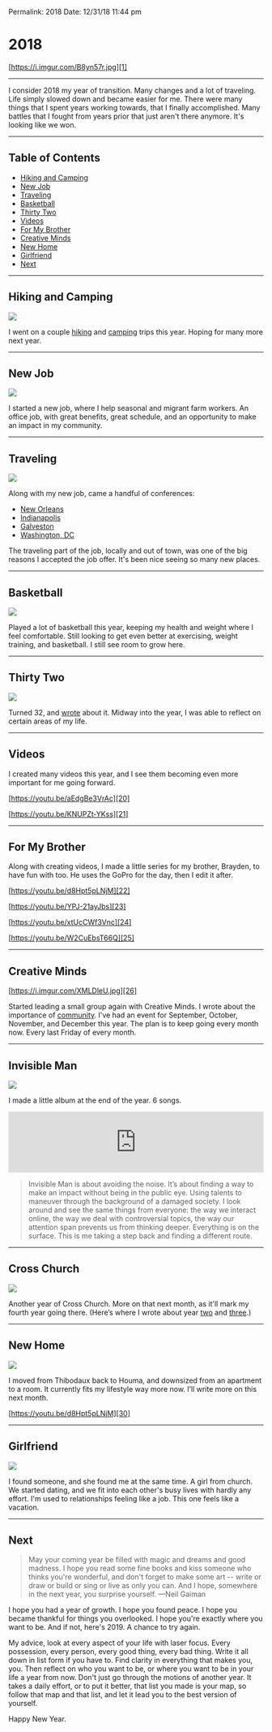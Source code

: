 
Permalink: 2018
Date: 12/31/18 11:44 pm

# 2018

[https://i.imgur.com/B8yn57r.jpg][1]

---- 

I consider 2018 my year of transition. Many changes and a lot of traveling. Life simply slowed down and became easier for me. There were many things that I spent years working towards, that I finally accomplished. Many battles that I fought from years prior that just aren't there anymore. It's looking like we won.

---- 

## Table of Contents

- [Hiking and Camping][2]
- [New Job][3]
- [Traveling][4]
- [Basketball][5]
- [Thirty Two][6]
- [Videos][7]
- [For My Brother][8]
- [Creative Minds][9]
- [New Home][10]
- [Girlfriend][11]
- [Next][12]

---- 

## Hiking and Camping

![][image-1]

I went on a couple [hiking][13] and [camping][14] trips this year. Hoping for many more next year.

---- 

## New Job

![][image-2]

I started a new job, where I help seasonal and migrant farm workers. An office job, with great benefits, great schedule, and an opportunity to make an impact in my community. 

---- 

## Traveling

![][image-3]

Along with my new job, came a handful of conferences:

- [New Orleans][15]
- [Indianapolis][16]
- [Galveston][17]
- [Washington, DC][18]

The traveling part of the job, locally and out of town, was one of the big reasons I accepted the job offer. It's been nice seeing so many new places.

---- 

## Basketball

![][image-4]

Played a lot of basketball this year, keeping my health and weight where I feel comfortable. Still looking to get even better at exercising, weight training, and basketball. I still see room to grow here.

---- 

## Thirty Two

![][image-5]

Turned 32, and [wrote][19] about it. Midway into the year, I was able to reflect on certain areas of my life.

---- 

## Videos

I created many videos this year, and I see them becoming even more important for me going forward. 

[https://youtu.be/aEdgBe3VrAc][20]

[https://youtu.be/KNUPZt-YKss][21]

---- 

## For My Brother

Along with creating videos, I made a little series for my brother, Brayden, to have fun with too. He uses the GoPro for the day, then I edit it after.

[https://youtu.be/d8Hpt5pLNjM][22]

[https://youtu.be/YPJ-21ayJbs][23]

[https://youtu.be/xtUcCWf3Vnc][24]

[https://youtu.be/W2CuEbsT66Q][25]

---- 

## Creative Minds

[https://i.imgur.com/XMLDleU.jpg][26]

Started leading a small group again with Creative Minds. I wrote about the importance of [community][27]. I've had an event for September, October, November, and December this year. The plan is to keep going every month now. Every last Friday of every month.

---- 

## Invisible Man

![][image-6]

I made a little album at the end of the year. 6 songs.

<iframe style="border: 0; width: 100%; height: 120px;" src="https://bandcamp.com/EmbeddedPlayer/album=2481873612/size=large/bgcol=ffffff/linkcol=63b2cc/tracklist=false/artwork=none/transparent=true/" seamless><a href="http://nashp.bandcamp.com/album/invisible-man-loop2">Invisible Man (LOOP2) by nashp</a></iframe>

> Invisible Man is about avoiding the noise. It’s about finding a way to make an impact without being in the public eye. Using talents to maneuver through the background of a damaged society. I look around and see the same things from everyone: the way we interact online, the way we deal with controversial topics, the way our attention span prevents us from thinking deeper. Everything is on the surface. This is me taking a step back and finding a different route.

---- 

## Cross Church

![][image-7]

Another year of Cross Church. More on that next month, as it'll mark my fourth year going there. (Here’s where I wrote about year [two][28] and [three][29].)

---- 

## New Home

![][image-8]

I moved from Thibodaux back to Houma, and downsized from an apartment to a room. It currently fits my lifestyle way more now. I’ll write more on this next month.

[https://youtu.be/d8Hpt5pLNjM][30]

---- 

## Girlfriend

![][image-9]

I found someone, and she found me at the same time. A girl from church. We started dating, and we fit into each other's busy lives with hardly any effort. I'm used to relationships feeling like a job. This one feels like a vacation.

---- 

## Next

> May your coming year be filled with magic and dreams and good madness. I hope you read some fine books and kiss someone who thinks you're wonderful, and don't forget to make some art -- write or draw or build or sing or live as only you can. And I hope, somewhere in the next year, you surprise yourself. —Neil Gaiman

I hope you had a year of growth. I hope you found peace. I hope you became thankful for things you overlooked. I hope you're exactly where you want to be. And if not, here's 2019. A chance to try again. 

My advice, look at every aspect of your life with laser focus. Every possession, every person, every good thing, every bad thing. Write it all down in list form if you have to. Find clarity in everything that makes you, you. Then reflect on who you want to be, or where you want to be in your life a year from now. Don't just go through the motions of another year. It takes a daily effort, or to put it better, that list you made is your map, so follow that map and that list, and let it lead you to the best version of yourself.

Happy New Year.

[1]:	https://i.imgur.com/B8yn57r.jpg
[2]:	#hiking-and-camping
[3]:	#new-job
[4]:	#traveling
[5]:	#basketball
[6]:	#thirty-two
[7]:	#videos
[8]:	#for-my-brother
[9]:	#creative-minds
[10]:	#new-home
[11]:	#girlfriend
[12]:	#next
[13]:	/clear-springs
[14]:	https://nashp.com/tishomingo
[15]:	https://nashp.com/labor18
[16]:	https://nashp.com/indy
[17]:	https://nashp.com/galveston
[18]:	https://nashp.com/dc
[19]:	/32
[20]:	https://youtu.be/aEdgBe3VrAc
[21]:	https://youtu.be/KNUPZt-YKss
[22]:	https://youtu.be/d8Hpt5pLNjM
[23]:	https://youtu.be/YPJ-21ayJbs
[24]:	https://youtu.be/xtUcCWf3Vnc
[25]:	https://youtu.be/W2CuEbsT66Q
[26]:	https://i.imgur.com/XMLDleU.jpg
[27]:	/community
[28]:	/cc2
[29]:	/cc3
[30]:	https://youtu.be/d8Hpt5pLNjM

[image-1]:	https://i.imgur.com/CShRMoi.jpg
[image-2]:	https://i.imgur.com/rNqYFne.jpg
[image-3]:	https://i.imgur.com/rDQAZiE.jpg
[image-4]:	https://i.imgur.com/hw0kESY.jpg
[image-5]:	https://blotcdn.com/ebaab3aca2/image-cache/1527102825675/wojsa3-image2011.png
[image-6]:	https://i.imgur.com/zEsVxCk.jpg
[image-7]:	https://i.imgur.com/DzOL2Bl.jpg
[image-8]:	https://i.imgur.com/UdVgC25.jpg
[image-9]:	https://i.imgur.com/MpgdTwg.jpg